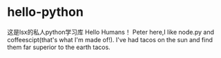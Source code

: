 # hello-python
这是lsx的私人python学习库
Hello Humans！
Peter here,I like node.py and coffeescipt(that's what I'm made of!). 
I've had tacos on the sun and find them far superior to the earth tacos.

